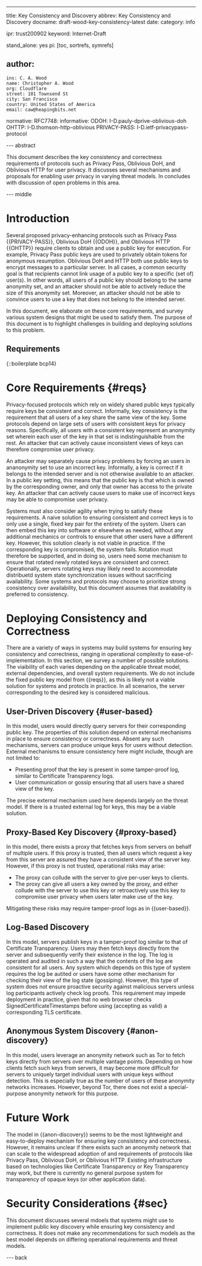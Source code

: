---
title: Key Consistency and Discovery
abbrev: Key Consistency and Discovery
docname: draft-wood-key-consistency-latest
date:
category: info

ipr: trust200902
keyword: Internet-Draft

stand_alone: yes
pi: [toc, sortrefs, symrefs]

author:
 -
    ins: C. A. Wood
    name: Christopher A. Wood
    org: Cloudflare
    street: 101 Townsend St
    city: San Francisco
    country: United States of America
    email: caw@heapingbits.net

normative:
  RFC7748:
informative:
  ODOH: I-D.pauly-dprive-oblivious-doh
  OHTTP: I-D.thomson-http-oblivious
  PRIVACY-PASS: I-D.ietf-privacypass-protocol

--- abstract

This document describes the key consistency and correctness requirements of protocols such as
Privacy Pass, Oblivious DoH, and Oblivious HTTP for user privacy. It discusses several mechanisms
and proposals for enabling user privacy in varying threat models. In concludes with discussion
of open problems in this area.

--- middle

# Introduction

Several proposed privacy-enhancing protocols such as Privacy Pass {{PRIVACY-PASS}},
Oblivious DoH {{ODOH}}, and Oblivious HTTP {{OHTTP}}
require clients to obtain and use a public key for execution. For example, Privacy Pass public keys
are used to privately obtain tokens for anonymous resumption. Oblivious DoH and HTTP both use public
keys to encrypt messages to a particular server. In all cases, a common security goal is that recipients
cannot link usage of a public key to a specific (set of) user(s). In other words, all users of a public
key should belong to the same anonymity set, and an attacker should not be able to actively reduce the
size of this anonymity set. Moreover, an attacker should not be able to convince users to use a key that
does not belong to the intended server.

In this document, we elaborate on these core requirements, and survey various system designs that might
be used to satisfy them. The purpose of this document is to highlight challenges in building and deploying
solutions to this problem.

## Requirements

{::boilerplate bcp14}

# Core Requirements {#reqs}

Privacy-focused protocols which rely on widely shared public keys typically require keys be consistent
and correct. Informally, key consistency is the requirement that all users of a key share the
same view of the key. Some protocols depend on large sets of users with consistent keys for privacy
reasons. Specifically, all users with a consistent key represent an anonymity set wherein each user of
the key in that set is indistinguishable from the rest. An attacker that can actively cause inconsistent
views of keys can therefore compromise user privacy.

An attacker may separately cause privacy problems by forcing an users in ananonymity set to use
an incorrect key. Informally, a key is correct if it belongs to the intended server and is not otherwise
available to an attacker. In a public key setting, this means that the public key is that which
is owned by the corresponding owner, and only that owner has access to the private key. An attacker
that can actively cause users to make use of incorrect keys may be able to compromise user privacy.

Systems must also consider agility when trying to satisfy these requirements. A naive solution to
ensuring consistent and correct keys is to only use a single, fixed key pair for the entirety of
the system. Users can then embed this key into software or elsewhere as needed, without any additional
mechanics or controls to ensure that other users have a different key. However, this solution clearly
is not viable in practice. If the corresponding key is compromised, the system fails. Rotation must
therefore be supported, and in doing so, users need some mechanism to ensure that rotated newly rotated
keys are consistent and correct. Operationally, servers rotating keys may likely need to accommodate
distribuetd system state synchronization issues without sacrificing availability. Some systems and protocols
may choose to prioritize strong consistency over availability, but this document assumes that availability
is preferred to consistency.

# Deploying Consistency and Correctness

There are a variety of ways in systems may build systems for ensuring key consistency and correctness,
ranging in operational complexity to ease-of-implementation. In this section, we survey a number of
possible solutions. The viaibility of each varies depending on the applicable threat model, external
dependencies, and overall system requirements. We do not include the fixed public key model from
{{reqs}}, as this is likely not a viable solution for systems and protocls in practice. In all scenarios,
the server corresponding to the desired key is considered malicious.

## User-Driven Discovery {#user-based}

In this model, users would directly query servers for their corresponding public key. The properties
of this solution depend on external mechanisms in place to ensure consistency or correctness. Absent
any such mechanisms, servers can produce unique keys for users without detection. External mechanisms
to ensure consistency here might include, though are not limited to:

- Presenting proof that the key is present in some tamper-proof log, similar to Certificate
  Transparency logs.
- User communication or gossip ensuring that all users have a shared view of the key.

The precise external mechanism used here depends largely on the threat model. If there is a trusted
external log for keys, this may be a viable solution.

## Proxy-Based Key Discovery {#proxy-based}

In this model, there exists a proxy that fetches keys from servers on behalf of multiple users. If this
proxy is trusted, then all users which request a key from this server are assured they have a consistent
view of the server key. However, if this proxy is not trusted, operational risks may arise:

- The proxy can collude with the server to give per-user keys to clients.
- The proxy can give all users a key owned by the proxy, and either collude with the server to use this
  key or retroactively use this key to compromise user privacy when users later make use of the key.

Mitigating these risks may require tamper-proof logs as in {{user-based}}.

## Log-Based Discovery

In this model, servers publish keys in a tamper-proof log similar to that of Certificate Transparency.
Users may then fetch keys directly from the server and subsequently verify their existence in the log.
The log is operated and audited in such a way that the contents of the log are consistent for all users.
Any system which depends on this type of system requires the log be autited or users have some other
mechanism for checking their view of the log state (gossiping). However, this type of system does not
ensure proactive security against malicious servers unless log participants actively check log proofs.
This requirement may impede deployment in practice, given that no web browser checks
SignedCertificateTimestamps before using (accepting as valid) a corresponding TLS certificate.

## Anonymous System Discovery {#anon-discovery}

In this model, users leverage an anonymity network such as Tor to fetch keys directly from servers
over multiple vantage points. Depending on how clients fetch such keys from servers, it may become
more difficult for servers to uniquely target individual users with unique keys without detection.
This is especially true as the number of users of these anonymity networks increases. However, beyond
Tor, there does not exist a special-purpose anonymity network for this purpose.

# Future Work

The model in {{anon-discovery}} seems to be the most lightweight and easy-to-deploy mechanism for
ensuring key consistency and correctness. However, it remains unclear if there exists such an
anonymity network that can scale to the widespread adoption of and requirements of protocols like
Privacy Pass, Oblivious DoH, or Oblivious HTTP. Existing infrastructure based on technologies
like Certificate Transparency or Key Transparency may work, but there is currently no general
purpose system for transparency of opaque keys (or other application data).

# Security Considerations {#sec}

This document discusses several mdoels that systems might use to implement public key discovery
while ensuring key consistency and correctness. It does not make any recommendations for such
models as the best model depends on differing operational requirements and threat models.

--- back
